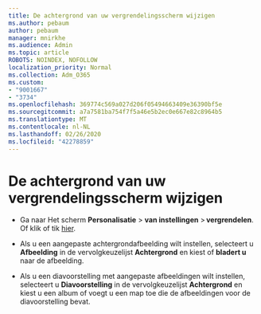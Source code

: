 ```yaml
---
title: De achtergrond van uw vergrendelingsscherm wijzigen
ms.author: pebaum
author: pebaum
manager: mnirkhe
ms.audience: Admin
ms.topic: article
ROBOTS: NOINDEX, NOFOLLOW
localization_priority: Normal
ms.collection: Adm_O365
ms.custom:
- "9001667"
- "3734"
ms.openlocfilehash: 369774c569a027d206f05494663409e36390bf5e
ms.sourcegitcommit: a7a7581ba754f7f5a46e5b2ec0e667e82c8964b5
ms.translationtype: MT
ms.contentlocale: nl-NL
ms.lasthandoff: 02/26/2020
ms.locfileid: "42278859"
---
```

# <a name="change-your-lock-screen-background"></a>De achtergrond van uw vergrendelingsscherm wijzigen

- Ga naar Het scherm **Personalisatie** > **van instellingen** > **vergrendelen**. Of klik of tik [hier](ms-settings:lockscreen?activationSource=GetHelp).

- Als u een aangepaste achtergrondafbeelding wilt instellen, selecteert u **Afbeelding** in de vervolgkeuzelijst **Achtergrond** en kiest of **bladert u** naar de afbeelding. 

- Als u een diavoorstelling met aangepaste afbeeldingen wilt instellen, selecteert u **Diavoorstelling** in de vervolgkeuzelijst **Achtergrond** en kiest u een album of voegt u een map toe die de afbeeldingen voor de diavoorstelling bevat. 

